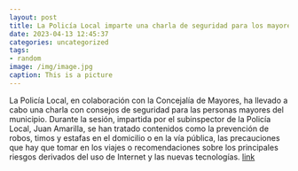 ```yaml
---
layout: post
title: La Policía Local imparte una charla de seguridad para los mayores del municipio
date: 2023-04-13 12:45:37
categories: uncategorized
tags:
- random
image: /img/image.jpg
caption: This is a picture
---
```

La Policía Local, en colaboración con la Concejalía de Mayores, ha llevado a cabo una charla con consejos de seguridad para las personas mayores del municipio. Durante la sesión, impartida por el subinspector de la Policía Local, Juan Amarilla, se han tratado contenidos como la prevención de robos, timos y estafas en el domicilio o en la vía pública, las precauciones que hay que tomar en los viajes o recomendaciones sobre los principales riesgos derivados del uso de Internet y las nuevas tecnologías.    [link](https://www.ayto-villacanada.es/noticias/la-policia-local-imparte-una-charla-de-seguridad-para-los-mayores-del-municipio/)

